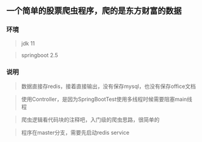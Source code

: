 ## 一个简单的股票爬虫程序，爬的是东方财富的数据

### 环境
> jdk 11

> springboot 2.5

### 说明
> 数据直接存redis，接着直接输出，没有保存mysql，也没有保存office文档

> 使用Controller，是因为SpringBootTest使用多线程时候需要阻塞main线程

> 爬虫逻辑看代码块的注释吧，入门级的爬虫思路，很简单的

> 程序在master分支，需要先启动redis service
